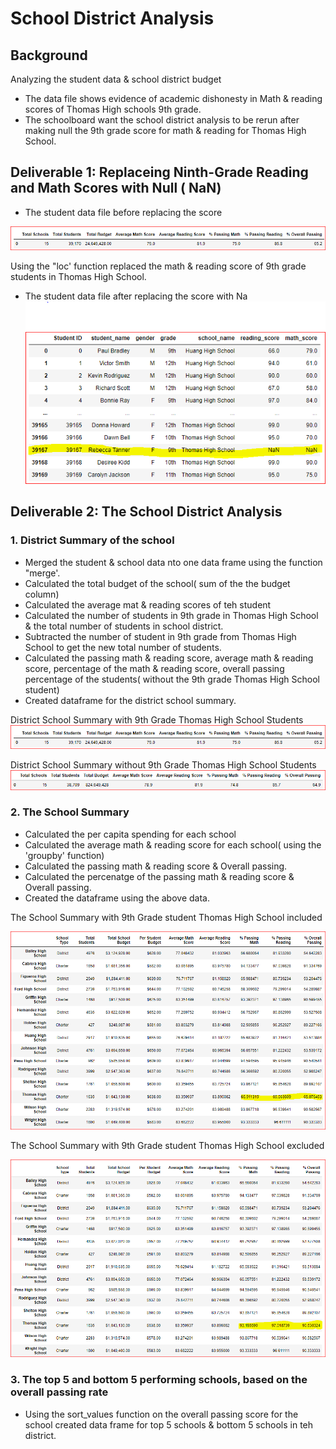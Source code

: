 # School District Analysis

## Background
Analyzing the student data &amp; school district budget 
* The data file shows evidence of academic dishonesty in Math & reading scores of Thomas High schools 9th grade.
* The schoolboard want the school district analysis to be rerun after making null the 9th grade score for math & reading for Thomas High School.

## Deliverable 1: Replaceing  Ninth-Grade Reading and Math Scores with Null ( NaN) 
* The student data file before replacing the score

![School_data_original](Images/School_District_Summary_with_9th_gradeTHS.PNG) 

Using the "loc' function replaced the math & reading  score of 9th grade students in Thomas High School. 

* The student data file after  replacing the score with Na
![School_data_original](Images/Student_Data_After_Replacing_with_NaN.PNG)

## Deliverable 2: The School District Analysis 
### 1. District Summary of the school 
*  Merged the student & school data nto one data frame using the function "merge'.
* Calculated the total budget of the school( sum of the the budget column)
* Calculated the average mat & reading scores of teh student
* Calculated the number of students in 9th grade in Thomas High School & the total number of students in school district. 
* Subtracted the number of student in 9th grade from Thomas High School to get the new total number of students.
* Calculated the passing math & reading score, average math & reading score, percentage of the math & reading score, overall passing percentage of the students( without the 9th grade Thomas High School student)
* Created dataframe for the district school summary.

District School Summary with 9th Grade Thomas High School Students
![District_School_Summary](Images/School_District_Summary_with_9th_gradeTHS.PNG)

District School Summary without 9th Grade Thomas High School Students
![District_School_Summary](Images/School_District_Summary_without_9th_gradeTHS.PNG)
   
### 2. The School Summary
* Calculated the per capita spending for each school
* Calculated the average math & reading score for each school( using the 'groupby' function)
* Calculated the passing math & reading score & Overall passing.
* Calculated the percenatge of the passing math & reading score & Overall passing.
* Created the dataframe using the above data.

The School Summary with 9th Grade student Thomas High School included

![School_Summary](Images/School_Summary_with_9th_gradeTHS.PNG)

The School Summary with 9th Grade student Thomas High School excluded

![School_Summary](Images/School_Summary_without_9th_gradeTHS.PNG)

### 3. The top 5 and bottom 5 performing schools, based on the overall passing rate
* Using the sort_values function on the overall passing score for the school created data frame for top 5 schools & bottom 5 schools in teh district.

